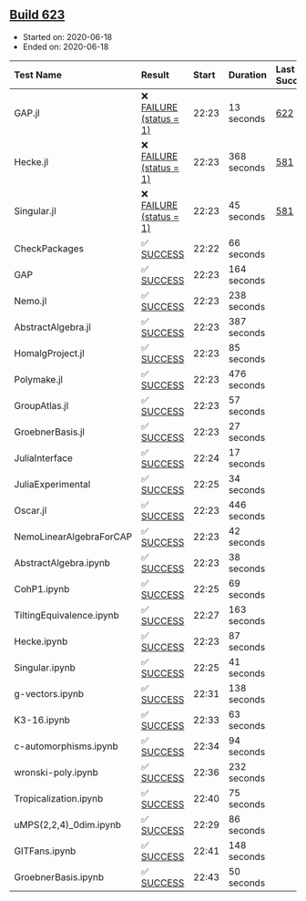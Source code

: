 ## [Build 623](https://oscarci.mathematik.uni-kl.de/job/oscar-julia-1.4/623/)

* Started on: 2020-06-18
* Ended on: 2020-06-18

| Test Name    | Result | Start | Duration | Last Success | First Failure |
|:-------------|:-------|:------|:---------|:-------------|:--------------|
| GAP.jl | ❌ [FAILURE (status = 1)](https://oscarci.mathematik.uni-kl.de/job/oscar-julia-1.4/623/artifact/logs/build-623/GAP.jl.log) | 22:23 | 13 seconds | [622](https://oscarci.mathematik.uni-kl.de/job/oscar-julia-1.4/622/) | [623](https://oscarci.mathematik.uni-kl.de/job/oscar-julia-1.4/623/) |
| Hecke.jl | ❌ [FAILURE (status = 1)](https://oscarci.mathematik.uni-kl.de/job/oscar-julia-1.4/623/artifact/logs/build-623/Hecke.jl.log) | 22:23 | 368 seconds | [581](https://oscarci.mathematik.uni-kl.de/job/oscar-julia-1.4/581/) | [582](https://oscarci.mathematik.uni-kl.de/job/oscar-julia-1.4/582/) |
| Singular.jl | ❌ [FAILURE (status = 1)](https://oscarci.mathematik.uni-kl.de/job/oscar-julia-1.4/623/artifact/logs/build-623/Singular.jl.log) | 22:23 | 45 seconds | [581](https://oscarci.mathematik.uni-kl.de/job/oscar-julia-1.4/581/) | [582](https://oscarci.mathematik.uni-kl.de/job/oscar-julia-1.4/582/) |
| CheckPackages | ✅ [SUCCESS](https://oscarci.mathematik.uni-kl.de/job/oscar-julia-1.4/623/artifact/logs/build-623/CheckPackages.log) | 22:22 | 66 seconds |  |  |
| GAP | ✅ [SUCCESS](https://oscarci.mathematik.uni-kl.de/job/oscar-julia-1.4/623/artifact/logs/build-623/GAP.log) | 22:23 | 164 seconds |  |  |
| Nemo.jl | ✅ [SUCCESS](https://oscarci.mathematik.uni-kl.de/job/oscar-julia-1.4/623/artifact/logs/build-623/Nemo.jl.log) | 22:23 | 238 seconds |  |  |
| AbstractAlgebra.jl | ✅ [SUCCESS](https://oscarci.mathematik.uni-kl.de/job/oscar-julia-1.4/623/artifact/logs/build-623/AbstractAlgebra.jl.log) | 22:23 | 387 seconds |  |  |
| HomalgProject.jl | ✅ [SUCCESS](https://oscarci.mathematik.uni-kl.de/job/oscar-julia-1.4/623/artifact/logs/build-623/HomalgProject.jl.log) | 22:23 | 85 seconds |  |  |
| Polymake.jl | ✅ [SUCCESS](https://oscarci.mathematik.uni-kl.de/job/oscar-julia-1.4/623/artifact/logs/build-623/Polymake.jl.log) | 22:23 | 476 seconds |  |  |
| GroupAtlas.jl | ✅ [SUCCESS](https://oscarci.mathematik.uni-kl.de/job/oscar-julia-1.4/623/artifact/logs/build-623/GroupAtlas.jl.log) | 22:23 | 57 seconds |  |  |
| GroebnerBasis.jl | ✅ [SUCCESS](https://oscarci.mathematik.uni-kl.de/job/oscar-julia-1.4/623/artifact/logs/build-623/GroebnerBasis.jl.log) | 22:23 | 27 seconds |  |  |
| JuliaInterface | ✅ [SUCCESS](https://oscarci.mathematik.uni-kl.de/job/oscar-julia-1.4/623/artifact/logs/build-623/JuliaInterface.log) | 22:24 | 17 seconds |  |  |
| JuliaExperimental | ✅ [SUCCESS](https://oscarci.mathematik.uni-kl.de/job/oscar-julia-1.4/623/artifact/logs/build-623/JuliaExperimental.log) | 22:25 | 34 seconds |  |  |
| Oscar.jl | ✅ [SUCCESS](https://oscarci.mathematik.uni-kl.de/job/oscar-julia-1.4/623/artifact/logs/build-623/Oscar.jl.log) | 22:23 | 446 seconds |  |  |
| NemoLinearAlgebraForCAP | ✅ [SUCCESS](https://oscarci.mathematik.uni-kl.de/job/oscar-julia-1.4/623/artifact/logs/build-623/NemoLinearAlgebraForCAP.log) | 22:23 | 42 seconds |  |  |
| AbstractAlgebra.ipynb | ✅ [SUCCESS](https://oscarci.mathematik.uni-kl.de/job/oscar-julia-1.4/623/artifact/logs/build-623/AbstractAlgebra.ipynb.log) | 22:23 | 38 seconds |  |  |
| CohP1.ipynb | ✅ [SUCCESS](https://oscarci.mathematik.uni-kl.de/job/oscar-julia-1.4/623/artifact/logs/build-623/CohP1.ipynb.log) | 22:25 | 69 seconds |  |  |
| TiltingEquivalence.ipynb | ✅ [SUCCESS](https://oscarci.mathematik.uni-kl.de/job/oscar-julia-1.4/623/artifact/logs/build-623/TiltingEquivalence.ipynb.log) | 22:27 | 163 seconds |  |  |
| Hecke.ipynb | ✅ [SUCCESS](https://oscarci.mathematik.uni-kl.de/job/oscar-julia-1.4/623/artifact/logs/build-623/Hecke.ipynb.log) | 22:23 | 87 seconds |  |  |
| Singular.ipynb | ✅ [SUCCESS](https://oscarci.mathematik.uni-kl.de/job/oscar-julia-1.4/623/artifact/logs/build-623/Singular.ipynb.log) | 22:25 | 41 seconds |  |  |
| g-vectors.ipynb | ✅ [SUCCESS](https://oscarci.mathematik.uni-kl.de/job/oscar-julia-1.4/623/artifact/logs/build-623/g-vectors.ipynb.log) | 22:31 | 138 seconds |  |  |
| K3-16.ipynb | ✅ [SUCCESS](https://oscarci.mathematik.uni-kl.de/job/oscar-julia-1.4/623/artifact/logs/build-623/K3-16.ipynb.log) | 22:33 | 63 seconds |  |  |
| c-automorphisms.ipynb | ✅ [SUCCESS](https://oscarci.mathematik.uni-kl.de/job/oscar-julia-1.4/623/artifact/logs/build-623/c-automorphisms.ipynb.log) | 22:34 | 94 seconds |  |  |
| wronski-poly.ipynb | ✅ [SUCCESS](https://oscarci.mathematik.uni-kl.de/job/oscar-julia-1.4/623/artifact/logs/build-623/wronski-poly.ipynb.log) | 22:36 | 232 seconds |  |  |
| Tropicalization.ipynb | ✅ [SUCCESS](https://oscarci.mathematik.uni-kl.de/job/oscar-julia-1.4/623/artifact/logs/build-623/Tropicalization.ipynb.log) | 22:40 | 75 seconds |  |  |
| uMPS(2,2,4)_0dim.ipynb | ✅ [SUCCESS](https://oscarci.mathematik.uni-kl.de/job/oscar-julia-1.4/623/artifact/logs/build-623/uMPS-2-2-4-_0dim.ipynb.log) | 22:29 | 86 seconds |  |  |
| GITFans.ipynb | ✅ [SUCCESS](https://oscarci.mathematik.uni-kl.de/job/oscar-julia-1.4/623/artifact/logs/build-623/GITFans.ipynb.log) | 22:41 | 148 seconds |  |  |
| GroebnerBasis.ipynb | ✅ [SUCCESS](https://oscarci.mathematik.uni-kl.de/job/oscar-julia-1.4/623/artifact/logs/build-623/GroebnerBasis.ipynb.log) | 22:43 | 50 seconds |  |  |
